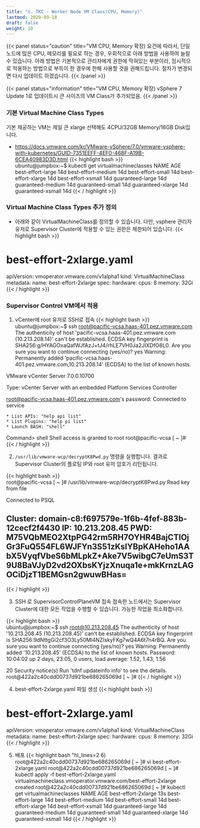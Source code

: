 ```yaml
---
title: "1. TKC - Worker Node VM Class(CPU, Memory)"
lastmod: 2020-09-18
draft: false
weight: 10
---
```


{{< panel status="caution" title="VM CPU, Memory 확장)
요건에 따라서, 단일 노드에 많은 CPU, 메모리를 필요로 하는 경우, 우회적으로 아래 방법을 사용하여 늘릴 수 있습니다. 아래 방법은 기본적으로 관리자에게 권한에 막혀있는 부분이라, 임시적으로 적용하는 방법으로 부득이 한 경우에 한해 사용할 것을 권해드립니다. 절차가 변경되면 다시 업데이트 하겠습니다.
{{< /panel >}}

{{< panel status="information" title="VM CPU, Memory 확장)
vSphere 7 Update 1로 업데이트시 큰 사이즈의 VM Class가 추가되었음.
{{< /panel >}}

### 기본 Virtual Machine Class Types
기본 제공하는 VM는 제일 큰 xlarge 선택해도 4CPU/32GB Memory/16GB Disk입니다.
- https://docs.vmware.com/kr/VMware-vSphere/7.0/vmware-vsphere-with-kubernetes/GUID-7351EEFF-4EF0-468F-A19B-6CEA40983D3D.html
{{< highlight bash >}}  
ubuntu@jumpbox:~$ kubectl get virtualmachineclasses
NAME                 AGE
best-effort-large    14d
best-effort-medium   14d
best-effort-small    14d
best-effort-xlarge   14d
best-effort-xsmall   14d
guaranteed-large     14d
guaranteed-medium    14d
guaranteed-small     14d
guaranteed-xlarge    14d
guaranteed-xsmall    14d
{{< / highlight >}}

### Virtual Machine Class Types 추가 정의
- 아래와 같이 VirtualMachineClass를 정의할 수 있습니다. 다만, vsphere 관리자 유저로 Supervisor Cluster에 적용할 수 있는 권한은 제한되어 있습니다.
{{< highlight bash >}}  
# best-effort-2xlarge.yaml 
apiVersion: vmoperator.vmware.com/v1alpha1
kind: VirtualMachineClass
metadata:
  name: best-effort-2xlarge
spec:
  hardware:
    cpus: 8
    memory: 32Gi
{{< / highlight >}}

### Supervisor Control VM에서 적용
1. vCenter에 root 유저로 SSH로 접속
{{< highlight bash >}}  
ubuntu@jumpbox:~$ ssh root@pacific-vcsa.haas-401.pez.vmware.com
The authenticity of host 'pacific-vcsa.haas-401.pez.vmware.com (10.213.208.14)' can't be established.
ECDSA key fingerprint is SHA256:g/HYAGOxaQafWJfAzJ+tJ4/rhLE7VH0Ja2JIXDfO8L0.
Are you sure you want to continue connecting (yes/no)? yes
Warning: Permanently added 'pacific-vcsa.haas-401.pez.vmware.com,10.213.208.14' (ECDSA) to the list of known hosts.

VMware vCenter Server 7.0.0.10700

Type: vCenter Server with an embedded Platform Services Controller

root@pacific-vcsa.haas-401.pez.vmware.com's password: 
Connected to service

    * List APIs: "help api list"
    * List Plugins: "help pi list"
    * Launch BASH: "shell"

Command> shell
Shell access is granted to root
root@pacific-vcsa [ ~ ]# 
{{< / highlight >}}

2. `/usr/lib/vmware-wcp/decryptK8Pwd.py` 명령을 실행합니다. 결과로 Supervisor Cluster의 플로팅 IP와 root 유저 암호가 리턴됩니다.

{{< highlight bash >}}  
root@pacific-vcsa [ ~ ]# /usr/lib/vmware-wcp/decryptK8Pwd.py
Read key from file

Connected to PSQL

Cluster: domain-c8:f697579e-1f6b-4fef-883b-12cecf2f4430
IP: 10.213.208.45
PWD: M75VQbMEO2XtpPG42rm5RH7OYHR4BajCTlOjGr3FuQ554FL6WJFYn3S51zKsIYBpKAHeho1AAbX5VyqfVbeS6bMLpkZ+Ake7V5wibgC7eUmS3T9U8BaVJyD2vd2OXbsKYjzXnuqa1e+mkKrnzLAGOCiDjzT1BEMGsn2gwuwBHas=
------------------------------------------------------------
{{< / highlight >}}

3. SSH 로 SupervisorControlPlaneVM 접속
접속한 노드에서는 Supervisor Cluster에 대한 모든 작업을 수행할 수 있습니다. 가능한 작업을 최소화합니다.

{{< highlight bash >}}  
ubuntu@jumpbox:~$ ssh root@10.213.208.45
The authenticity of host '10.213.208.45 (10.213.208.45)' can't be established.
ECDSA key fingerprint is SHA256:9dNttgGi2cf3O3Ly50Ml4NZIskyFKg7wQ4A6t7n4rBQ.
Are you sure you want to continue connecting (yes/no)? yes
Warning: Permanently added '10.213.208.45' (ECDSA) to the list of known hosts.
Password: 
 10:04:02 up 2 days, 23:05,  0 users,  load average: 1.52, 1.43, 1.56

20 Security notice(s)
Run 'tdnf updateinfo info' to see the details.
root@422a2c40cdd00737d921be686265069d [ ~ ]# 
{{< / highlight >}}

4. best-effort-2xlarge.yaml 파일 생성
{{< highlight bash >}}  
# best-effort-2xlarge.yaml 
apiVersion: vmoperator.vmware.com/v1alpha1
kind: VirtualMachineClass
metadata:
  name: best-effort-2xlarge
spec:
  hardware:
    cpus: 8
    memory: 32Gi
{{< / highlight >}}

5. 배포
{{< highlight bash "hl_lines=2 6)
root@422a2c40cdd00737d921be686265069d [ ~ ]# vi best-effort-2xlarge.yaml 
root@422a2c40cdd00737d921be686265069d [ ~ ]# kubectl apply -f best-effort-2xlarge.yaml 
virtualmachineclass.vmoperator.vmware.com/best-effort-2xlarge created
root@422a2c40cdd00737d921be686265069d [ ~ ]# kubectl get virtualmachineclasses
NAME                  AGE
best-effort-2xlarge   13s
best-effort-large     14d
best-effort-medium    14d
best-effort-small     14d
best-effort-xlarge    14d
best-effort-xsmall    14d
guaranteed-large      14d
guaranteed-medium     14d
guaranteed-small      14d
guaranteed-xlarge     14d
guaranteed-xsmall     14d
{{< / highlight >}}